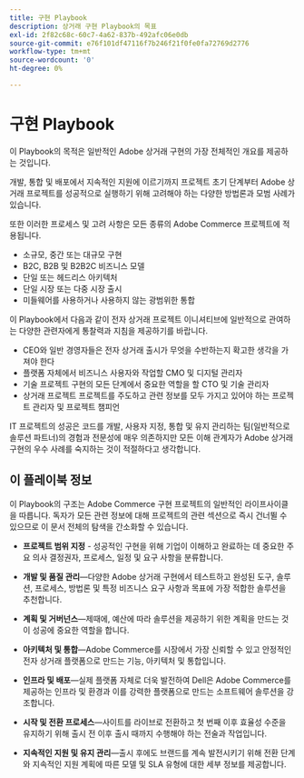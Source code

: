 ```yaml
---
title: 구현 Playbook
description: 상거래 구현 Playbook의 목표
exl-id: 2f82c68c-60c7-4a62-837b-492afc06e0db
source-git-commit: e76f101df47116f7b246f21f0fe0fa72769d2776
workflow-type: tm+mt
source-wordcount: '0'
ht-degree: 0%

---
```


# 구현 Playbook

이 Playbook의 목적은 일반적인 Adobe 상거래 구현의 가장 전체적인 개요를 제공하는 것입니다.

개발, 통합 및 배포에서 지속적인 지원에 이르기까지 프로젝트 초기 단계부터 Adobe 상거래 프로젝트를 성공적으로 실행하기 위해 고려해야 하는 다양한 방법론과 모범 사례가 있습니다.

또한 이러한 프로세스 및 고려 사항은 모든 종류의 Adobe Commerce 프로젝트에 적용됩니다.

- 소규모, 중간 또는 대규모 구현
- B2C, B2B 및 B2B2C 비즈니스 모델
- 단일 또는 헤드리스 아키텍처
- 단일 시장 또는 다중 시장 출시
- 미들웨어를 사용하거나 사용하지 않는 광범위한 통합

이 Playbook에서 다음과 같이 전자 상거래 프로젝트 이니셔티브에 일반적으로 관여하는 다양한 관련자에게 통찰력과 지침을 제공하기를 바랍니다.

- CEO와 일반 경영자들은 전자 상거래 출시가 무엇을 수반하는지 확고한 생각을 가져야 한다
- 플랫폼 자체에서 비즈니스 사용자와 작업할 CMO 및 디지털 관리자
- 기술 프로젝트 구현의 모든 단계에서 중요한 역할을 할 CTO 및 기술 관리자
- 상거래 프로젝트 프로젝트를 주도하고 관련 정보를 모두 가지고 있어야 하는 프로젝트 관리자 및 프로젝트 챔피언

IT 프로젝트의 성공은 코드를 개발, 사용자 지정, 통합 및 유지 관리하는 팀(일반적으로 솔루션 파트너)의 경험과 전문성에 매우 의존하지만 모든 이해 관계자가 Adobe 상거래 구현의 우수 사례를 숙지하는 것이 적절하다고 생각합니다.

## 이 플레이북 정보

이 Playbook의 구조는 Adobe Commerce 구현 프로젝트의 일반적인 라이프사이클을 따릅니다. 독자가 모든 관련 정보에 대해 프로젝트의 관련 섹션으로 즉시 건너뛸 수 있으므로 이 문서 전체의 탐색을 간소화할 수 있습니다.

- **프로젝트 범위 지정** - 성공적인 구현을 위해 기업이 이해하고 완료하는 데 중요한 주요 의사 결정권자, 프로세스, 일정 및 요구 사항을 분류합니다.

- **개발 및 품질 관리**—다양한 Adobe 상거래 구현에서 테스트하고 완성된 도구, 솔루션, 프로세스, 방법론 및 특정 비즈니스 요구 사항과 목표에 가장 적합한 솔루션을 추천합니다.

- **계획 및 거버넌스**—제때에, 예산에 따라 솔루션을 제공하기 위한 계획을 만드는 것이 성공에 중요한 역할을 합니다.

- **아키텍처 및 통합**—Adobe Commerce를 시장에서 가장 신뢰할 수 있고 안정적인 전자 상거래 플랫폼으로 만드는 기능, 아키텍처 및 통합입니다.

- **인프라 및 배포**—실제 플랫폼 자체로 더욱 발전하여 Dell은 Adobe Commerce를 제공하는 인프라 및 환경과 이를 강력한 플랫폼으로 만드는 소프트웨어 솔루션을 강조합니다.

- **시작 및 전환 프로세스**—사이트를 라이브로 전환하고 첫 번째 이후 효율성 수준을 유지하기 위해 출시 전 이후 출시 때까지 수행해야 하는 전술과 작업입니다.

- **지속적인 지원 및 유지 관리**—출시 후에도 브랜드를 계속 발전시키기 위해 전환 단계와 지속적인 지원 계획에 따른 모델 및 SLA 유형에 대한 세부 정보를 제공합니다.
